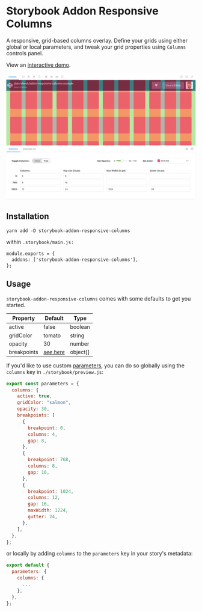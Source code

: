 # Storybook Addon Responsive Columns

A responsive, grid-based columns overlay. Define your grids using either global or local parameters, and tweak your grid properties using `Columns` controls panel.

View an [interactive demo](https://storybook-addon-responsive-columns.netlify.app/?path=/story/playground--iframe-test).

![example screenshot](https://github.com/adamfratino/storybook-addon-responsive-columns/blob/main/screenshot.png?raw=true)

## Installation

```
yarn add -D storybook-addon-responsive-columns
```

within `.storybook/main.js:`

```
module.exports = {
  addons: ['storybook-addon-responsive-columns'],
};
```

## Usage

`storybook-addon-responsive-columns` comes with some defaults to get you started.

| Property    | Default                                                                                                                                                | Type     |
| ----------- | ------------------------------------------------------------------------------------------------------------------------------------------------------ | -------- |
| active      | false                                                                                                                                                  | boolean  |
| gridColor   | tomato                                                                                                                                                 | string   |
| opacity     | 30                                                                                                                                                     | number   |
| breakpoints | _[see here](https://github.com/adamfratino/storybook-addon-responsive-columns/blob/099dc1bdce931662e77f7ebed53575b48bbf0e45/src/preset/preview.ts#L9)_ | object[] |

If you'd like to use custom [parameters](https://storybook.js.org/docs/react/writing-stories/parameters), you can do so globally using the `columns` key in `./storybook/preview.js`:

```js
export const parameters = {
  columns: {
    active: true,
    gridColor: "salmon",
    opacity: 30,
    breakpoints: [
      {
        breakpoint: 0,
        columns: 4,
        gap: 8,
      },
      {
        breakpoint: 768,
        columns: 8,
        gap: 16,
      },
      {
        breakpoint: 1024,
        columns: 12,
        gap: 16,
        maxWidth: 1224,
        gutter: 24,
      },
    ],
  },
};
```

or locally by adding `columns` to the `parameters` key in your story's metadata:

```js
export default {
  parameters: {
    columns: {
      ...
    },
  },
};
```
